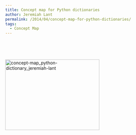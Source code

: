 ```yaml
---
title: Concept map for Python dictionaries
author: Jeremiah Lant
permalink: /2014/04/concept-map-for-python-dictionaries/
tags:
  - Concept Map
---
```

&nbsp;

&nbsp;

[<img class="alignnone size-medium wp-image-6864" alt="concept-map_python-dictionary_jeremiah-lant" src="http://teaching.software-carpentry.org/wp-content/uploads/2014/04/concept-map_python-dictionary_jeremiah-lant-300x225.jpg" width="300" height="225" />][1]

 [1]: http://teaching.software-carpentry.org/wp-content/uploads/2014/04/concept-map_python-dictionary_jeremiah-lant.jpg
